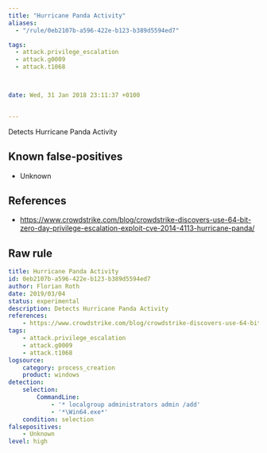 ```yaml
---
title: "Hurricane Panda Activity"
aliases:
  - "/rule/0eb2107b-a596-422e-b123-b389d5594ed7"

tags:
  - attack.privilege_escalation
  - attack.g0009
  - attack.t1068



date: Wed, 31 Jan 2018 23:11:37 +0100


---
```


Detects Hurricane Panda Activity

<!--more-->


## Known false-positives

* Unknown



## References

* https://www.crowdstrike.com/blog/crowdstrike-discovers-use-64-bit-zero-day-privilege-escalation-exploit-cve-2014-4113-hurricane-panda/


## Raw rule
```yaml
title: Hurricane Panda Activity
id: 0eb2107b-a596-422e-b123-b389d5594ed7
author: Florian Roth
date: 2019/03/04
status: experimental
description: Detects Hurricane Panda Activity
references:
    - https://www.crowdstrike.com/blog/crowdstrike-discovers-use-64-bit-zero-day-privilege-escalation-exploit-cve-2014-4113-hurricane-panda/
tags:
    - attack.privilege_escalation
    - attack.g0009
    - attack.t1068
logsource:
    category: process_creation
    product: windows
detection:
    selection:
        CommandLine:
            - '* localgroup administrators admin /add'
            - '*\Win64.exe*'
    condition: selection
falsepositives:
    - Unknown
level: high

```
